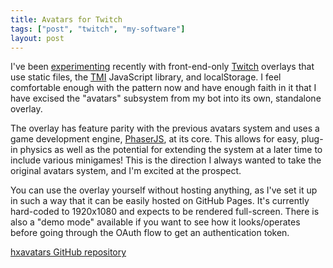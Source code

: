 ```yaml
---
title: Avatars for Twitch
tags: ["post", "twitch", "my-software"]
layout: post
---
```


I've been [experimenting][] recently with front-end-only [Twitch][] overlays that
use static files, the [TMI][] JavaScript library, and localStorage. I feel
comfortable enough with the pattern now and have enough faith in it that I have
excised the "avatars" subsystem from my bot into its own, standalone overlay.

The overlay has feature parity with the previous avatars system and uses a
game development engine, [PhaserJS][], at its core. This allows for easy, plug-in
physics as well as the potential for extending the system at a later time to
include various minigames! This is the direction I always wanted to take the
original avatars system, and I'm excited at the prospect.

You can use the overlay yourself without hosting anything, as I've set it up in
such a way that it can be easily hosted on GitHub Pages. It's currently
hard-coded to 1920x1080 and expects to be rendered full-screen. There is also a
"demo mode" available if you want to see how it looks/operates before going
through the OAuth flow to get an authentication token.

[hxavatars GitHub repository][]

[experimenting]: /2021/09/a-chat-bot-in-your-browser/
[Twitch]: https://www.twitch.tv
[TMI]: https://github.com/tmijs/tmi.js
[PhaserJS]: https://phaser.io
[hxavatars github repository]: https://github.com/haliphax/hxavatars/
